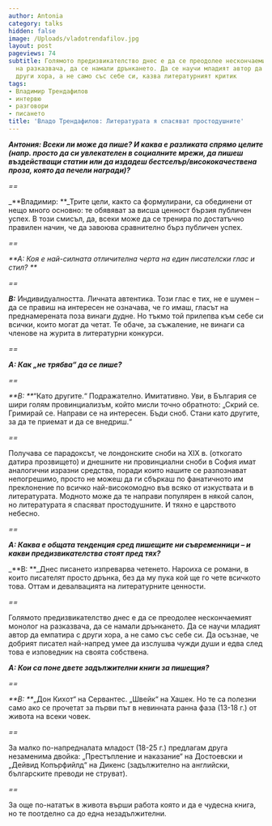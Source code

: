 ```yaml
---
author: Antonia
category: talks
hidden: false
image: /Uploads/vladotrendafilov.jpg
layout: post
pageviews: 74
subtitle: Голямото предизвикателство днес е да се преодолее нескончаемият монолог
  на разказвача, да се намали дрънкането. Да се научи младият автор да емпатира с
  други хора, а не само със себе си, казва литературният критик
tags:
- Владимир Трендафилов
- интервю
- разговори
- писането
title: 'Владo Трендафилов: Литературата я спасяват простодушните'
---
```


_**Антония: Всеки ли може да пише? И каква е разликата спрямо целите (напр. просто да си увлекателен в социалните мрежи, да пишеш въздействащи статии или да издадеш бестселър/висококачествена проза, която да печели награди)?**_

_\==_

_**Владимир: **_Трите цели, както са формулирани, са обединени от нещо много основно: те обявяват за висша ценност бързия публичен успех. В този смисъл, да, всеки може да се тренира по достатъчно правилен начин, че да завоюва сравнително бърз публичен успех.

_\==_

_**А:  Коя е най-силната отличителна черта на един писателски глас и стил? **_

_\==_

_**В:**_ Индивидуалността. Личната автентика. Този глас е тих, не е шумен – да се правиш на интересен не означава, че го имаш, гласът на преднамерената поза винаги дудне. Но тъкмо той прилепва към себе си всички, които могат да четат. Те обаче, за съжаление, не винаги са членове на журита в литературни конкурси.

_\==_

_**А:  Как „не трябва“ да се пише?**_

_\==_

_**В: **_“Като другите.“ Подражателно. Имитативно. Уви, в България се шири голям провинциализъм, който мисли точно обратното: „Скрий се. Гримирай се. Направи се на интересен. Бъди сноб. Стани като другите, за да те приемат и да се внедриш.“ 

_\==_

Получава се парадоксът, че лондонските сноби на XIX в. (откогато датира прозвището) и днешните ни провинциални сноби в София имат аналогични изразни средства, поради които нашите се разпознават непогрешимо, просто не можеш да ги сбъркаш по фанатичното им преклонение по всичко най-високомодно във всяко от изкуствата и в литературата. Модното може да те направи популярен в някой салон, но литературата я спасяват простодушните. И тяхно е царството небесно.

_\==_

_**А: Каква е общата тенденция сред пишещите ни съвременници – и какви предизвикателства стоят пред тях?**_

_**В: **_Днес писането изпреварва четенето. Нароиха се романи, в които писателят просто дрънка, без да му пука кой ще го чете всичкото това. Оттам и девалвацията на литературните ценности. 

_\==_

Голямото предизвикателство днес е да се преодолее нескончаемият монолог на разказвача, да се намали дрънкането. Да се научи младият автор да емпатира с други хора, а не само със себе си. Да осъзнае, че добрият писател най-напред умее да изслушва чужди души и едва след това е изповедник на своята собствена.

_**А: Кои са поне двете задължителни книги за пишещия?**_

_\==_

_**В: **_„Дон Кихот“ на Сервантес. „Швейк“ на Хашек. Но те са полезни само ако се прочетат за първи път в невинната ранна фаза (13-18 г.) от живота на всеки човек. 

_\==_

За малко по-напредналата младост (18-25 г.) предлагам друга незаменима двойка: „Престъпление и наказание“ на Достоевски и „Дейвид Копърфийлд“ на Дикенс (задължително на английски, българските преводи не струват). 

_\==_

За още по-нататък в живота върши работа която и да е чудесна книга, но те поотделно са до една незадължителни.